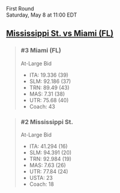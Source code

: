 First Round  
Saturday, May 8 at 11:00 EDT
## [Mississippi St. vs Miami (FL)](https://www.ncaa.com/game/5833375) 

> ### #3 Miami (FL)  
> At-Large Bid  
> - ITA: 19.336 (39)  
> - SLM: 92.186 (37)  
> - TRN: 89.49 (43)  
> - MAS: 7.31 (38)  
> - UTR: 75.68 (40)  
> - Coach: 43  

> ### #2 Mississippi St.  
> At-Large Bid  
> - ITA: 41.294 (16)  
> - SLM: 94.391 (20)  
> - TRN: 92.984 (19)  
> - MAS: 7.63 (26)  
> - UTR: 77.84 (24)  
> - USTA: 23  
> - Coach: 18  
